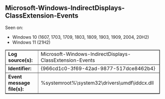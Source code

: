 ## Microsoft-Windows-IndirectDisplays-ClassExtension-Events

Seen on:
* Windows 10 (1607, 1703, 1709, 1803, 1809, 1903, 1909, 2004, 20H2)
* Windows 11 (21H2)

<table border="1" class="docutils">
  <tbody>
    <tr>
      <td><b>Log source(s):</b></td>
      <td>Microsoft-Windows-IndirectDisplays-ClassExtension-Events</td>
    </tr>
    <tr>
      <td><b>Identifier:</b></td>
      <td>{966cd1c0-3f69-42ad-9877-517dce8462b4}</td>
    </tr>
    <tr>
      <td><b>Event message file(s):</b></td>
      <td>%systemroot%\system32\drivers\umdf\iddcx.dll</td>
    </tr>
  </tbody>
</table>

&nbsp;

